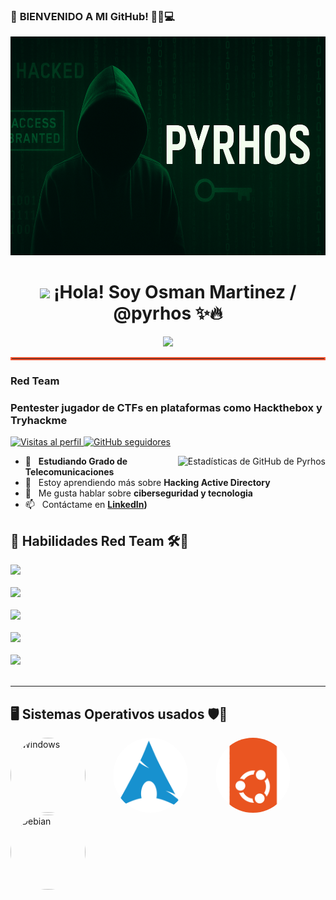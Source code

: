 ### 🚀 **BIENVENIDO A MI GitHub!** 🌟🔥💻

<p align="center">
  <img src="banner.png" alt="Banner" width=1000" height="350">
</p>

<h1 align="center">
  <img src="https://media.giphy.com/media/hvRJCLFzcasrR4ia7z/giphy.gif" width="35"> ¡Hola! Soy Osman Martinez / @pyrhos ✨🔥
</h1>

<p align="center">
  <img src="https://readme-typing-svg.demolab.com/?font=Fira+Code&pause=1200&color=FF5733&center=true&vCenter=true&width=600&fontSize=108&lines=%F0%9F%9A%80+Bienvenido+a+mi+repositorio!+%F0%9F%94%A5;%F0%9F%92%BB+Pentester!;%F0%9F%93%9A+Red+Team;">
</p>

<hr style="border: 2px solid #FF5733;">

<h3 align="left">Red Team</h3>

<h3 align="left">Pentester jugador de CTFs en plataformas como Hackthebox y Tryhackme</h3>

<p align="left">
  <a href="https://github.com/pyrhos-prog">
    <img src="https://komarev.com/ghpvc/?username=pyrhos-prog" alt="Visitas al perfil" />
  </a>
  <a href="https://github.com/pyrhos-prog?tab=followers">
    <img alt="GitHub seguidores" src="https://img.shields.io/github/followers/pyrhos-prog?style=flat&logo=github">
  </a>
</p>

<a href="#carlos-marrugo-title">
  <img src="https://github-readme-stats.vercel.app/api?username=pyrhos-prog&show_icons=true&theme=radical" alt="Estadísticas de GitHub de Pyrhos" align="right" />
</a>

- 💼 &nbsp; **Estudiando Grado de Telecomunicaciones**  
- 🌱 &nbsp; Estoy aprendiendo más sobre **Hacking Active Directory**  
- 💬 &nbsp; Me gusta hablar sobre **ciberseguridad y tecnologia**  
- 📫 &nbsp; Contáctame en **[LinkedIn]([https://www.linkedin.com/in/osman-m-00b4a7214/))**  




## 🧰 **Habilidades Red Team** 🛠️🔐

<p align="Left">
  <img src="https://img.shields.io/badge/🕵️-OSINT-blue?style=for-the-badge"/><br><br>
  <img src="https://img.shields.io/badge/🔓-Explotación-DC143C?style=for-the-badge"/><br><br>
  <img src="https://img.shields.io/badge/🔐-Hacking WIFI-yellow?style=for-the-badge"/><br><br>
  <img src="https://img.shields.io/badge/🧪-Escalada de Privilegios-00FFFF?style=for-the-badge"/><br><br>
  <img src="https://img.shields.io/badge/🌐-OWASP TOP 10-white?style=for-the-badge"/><br><br>
</p>

---


## 🖥️ **Sistemas Operativos usados** 🛡️🐧

<p align="left">
  <img src="https://cdn.jsdelivr.net/gh/devicons/devicon/icons/windows8/windows8-original.svg" width="120" height="120" title="Windows" style="border-radius: 50%; margin-right: 40px;"/>
  <img src="https://raw.githubusercontent.com/devicons/devicon/6910f0503efdd315c8f9b858234310c06e04d9c0/icons/archlinux/archlinux-original.svg" width="120" height="120" title="Linux" style="border-radius: 50%; margin-right: 40px;"/>
  <img src="https://raw.githubusercontent.com/devicons/devicon/6910f0503efdd315c8f9b858234310c06e04d9c0/icons/ubuntu/ubuntu-original.svg" width="120" height="120" title="Ubuntu" style="border-radius: 50%; margin-right: 40px;"/>
  <img src="https://cdn.jsdelivr.net/gh/devicons/devicon/icons/debian/debian-original.svg" width="120" height="120" title="Debian" style="border-radius: 50%; margin-right: 40px;"/>
</p>
